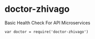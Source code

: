# doctor-zhivago

Basic Health Check For API Microservices

```
var doctor = require('doctor-zhivago')
```
